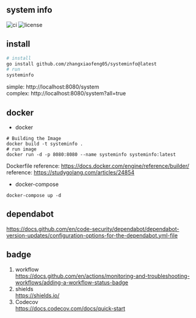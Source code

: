 ## system info
![ci](https://github.com/zhangxiaofeng05/systeminfo/actions/workflows/ci.yml/badge.svg?branch=main)
![license](https://img.shields.io/github/license/zhangxiaofeng05/systeminfo)
<!-- [![codecov](https://codecov.io/gh/zhangxiaofeng05/systeminfo/branch/main/graph/badge.svg?token=OAQ31EUR2N)](https://codecov.io/gh/zhangxiaofeng05/systeminfo) -->

## install
```bash
# install
go install github.com/zhangxiaofeng05/systeminfo@latest
# run
systeminfo
```

simple: http://localhost:8080/system  
complex: http://localhost:8080/system?all=true  

## docker
 - docker
```shell
# Building the Image
docker build -t systeminfo .
# run image
docker run -d -p 8080:8080 --name systeminfo systeminfo:latest
```

Dockerfile reference: https://docs.docker.com/engine/reference/builder/  
reference: https://studygolang.com/articles/24854

 - docker-compose
```
docker-compose up -d
```

## dependabot

https://docs.github.com/en/code-security/dependabot/dependabot-version-updates/configuration-options-for-the-dependabot.yml-file

## badge
1. workflow  
https://docs.github.com/en/actions/monitoring-and-troubleshooting-workflows/adding-a-workflow-status-badge
2. shields  
https://shields.io/
3. Codecov  
https://docs.codecov.com/docs/quick-start  

